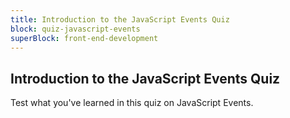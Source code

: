 ```yaml
---
title: Introduction to the JavaScript Events Quiz
block: quiz-javascript-events
superBlock: front-end-development
---
```


## Introduction to the JavaScript Events Quiz

Test what you've learned in this quiz on JavaScript Events.
